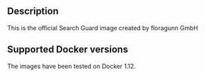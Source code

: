 ## Description

This is the official Search Guard image created by floragunn GmbH

## Supported Docker versions

The images have been tested on Docker 1.12.
